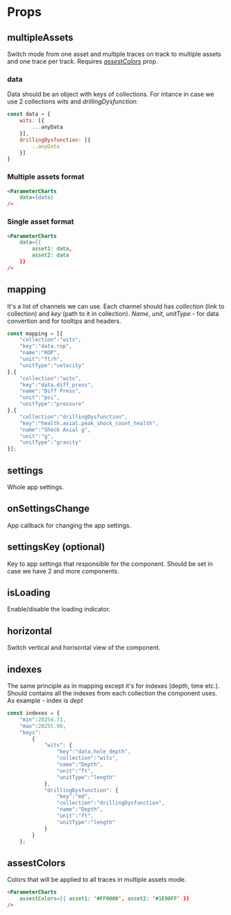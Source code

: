 # Props

## multipleAssets

Switch mode from one asset and multiple traces on track to multiple assets and one trace per track. Requires *[assestColors](assestColors)* prop.


### data
Data should be an object with keys of collections. For intance in case we use 2 collections *wits* and *drillingDysfunction*:

```javascript
const data = {
    wits: [{
        ...anyData
    }],
    drillingDysfunction: [{
        ..anyData
    }]
}

```
### Multiple assets format 

```html
<ParameterCharts
    data={data}
/>
```

### Single asset format

```html
<ParameterCharts
    data={{
        asset1: data,
        asset2: data
    }}
/>
```

## mapping
It's a list of channels we can use. Each channel should has *collection* (link to collection) and *key* (path to it in collection). *Name*, *unit*, *unitType* - for data convertion and for tooltips and headers.

```javascript
const mapping = [{
    "collection":"wits",
    "key":"data.rop",
    "name":"ROP",
    "unit":"ft/h",
    "unitType":"velocity"
},{
    "collection":"wits",
    "key":"data.diff_press",
    "name":"Diff Press",
    "unit":"psi",
    "unitType":"pressure"
},{
    "collection":"drillingDysfunction",
    "key":"health.axial.peak_shock_count_health",
    "name":"Shock Axial g",
    "unit":"g",
    "unitType":"gravity"
}];

```

## settings
Whole app settings.

## onSettingsChange
App callback for changing the app settings.

## settingsKey (optional)
Key to app settings that responsible for the component. Should be set in case we have 2 and more components.

## isLoading
Enable/disable the loading indicator.

## horizontal
Switch vertical and horisontal view of the component.

## indexes
The same principle as in mapping except it's for indexes (depth, time etc.).
Should contains all the indexes from each collection the component uses. As example - index is *dept*
```javascript
const indexes = {
    "min":20254.71,
    "max":20255.90,
    "keys":
        {
            "wits": {
                "key":"data.hole_depth",
                "collection":"wits",
                "name":"Depth",
                "unit":"ft",
                "unitType":"length"
            },
            "drillingDysfunction": {
                "key":"md",
                "collection":"drillingDysfunction",
                "name":"Depth",
                "unit":"ft",
                "unitType":"length"
            }
        }
    };
```

## assestColors
Colors that will be applied to all traces in multiple assets mode.

```html
<ParameterCharts
    assestColors={{ asset1: '#FF0000', asset2: '#1E90FF' }}
/>
```